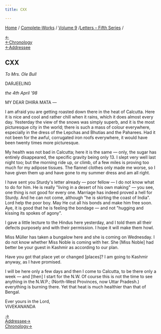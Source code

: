 ```yaml
---
title: CXX

---
```

<div>

[Home](../../../index.htm) / [Complete-Works](../../complete_works.htm)
/ [Volume 9](../volume_9_contents.htm) /[Letters – Fifth
Series](letters_fifth_series_contents.htm) /

[←](119_margaret.htm)  
[←Chronology](../../volume_8/epistles_fourth_series/124_shashi.htm)  
[←Addressee](../../volume_6/epistles_second_series/133_mrs_bull.htm)

## CXX

*To Mrs. Ole Bull*

DARJEELING

*the 4th April '98*

MY DEAR DHIRA MATA —

I am afraid you are getting roasted down there in the heat of Calcutta.
Here it is nice and cool and rather chill when it rains, which it does
almost every day. Yesterday the view of the snows was simply superb, and
it is the most picturesque city in the world; there is such a mass of
colour everywhere, especially in the dress of the Lepchas and Bhutias
and the Paharees. Had it not been for the awful, corrugated iron roofs
everywhere, it would have been twenty times more picturesque.

My health was not bad in Calcutta; here it is the same — only, the sugar
has entirely disappeared, the specific gravity being only 13. I slept
very well last night too; but the morning ride up, or climb, of a few
miles is proving too much for my adipose tissues. The flannel clothes
only made me worse, so I have given them up and have gone to my summer
dress and am all right.

I have sent you Sturdy's letter already — poor fellow — I do not know
what to do for him. He is really "living in a desert of his own making"
— you see, one thing is not good for every one. Marriage has indeed
proved a hell for Sturdy. And he can not come, although "he is skirting
the coast of India". Lord help the poor boy. May He cut all his bonds
and make him free soon. Aye, it is good that he is feeling the bondage —
and not "hugging and kissing its spokes of agony".

I gave a little lecture to the Hindus here yesterday, and I told them
all their defects purposely and with their permission. I hope it will
make them howl.

Miss Müller has taken a bungalow here and she is coming on Wednesday. I
do not know whether Miss Noble is coming with her. She \[Miss Noble\]
had better be your guest in Kashmir as according to our plan.

Have you got that place yet or changed \[places\]? I am going to Kashmir
anyway, as I have promised.

I will be here only a few days and then I come to Calcutta, to be there
only a week — and \[then\] I start for the N.W. Of course this is not
the time to see anything in the N.W.P.; (North-West Provinces, now Uttar
Pradesh.) everything is burning there. Yet that heat is much healthier
than that of Bengal.

Ever yours in the Lord,  
VIVEKANANDA

[→](121_jagmohan.htm)  
[Addressee→](124_miss_macleod_mrs_bull.htm)  
[Chronology→](121_jagmohan.htm)

</div>
